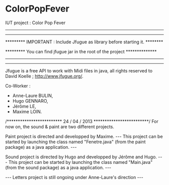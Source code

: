ColorPopFever
=============

IUT project : Color Pop Fever 


*********
*********
********* IMPORTANT : Include Jfugue as library before starting it. ********

********* You can find jfugue jar in the root of the project **************
*********
*********

Jfugue is a free API to work with Midi files in java, all rights reserved to David Koelle ; http://www.jfugue.org/. 

Co-Worker :
  - Anne-Laure BULIN,
  - Hugo GENNARO,
  - Jérôme LE,
  - Maxime LOIN.

/************************* 24 / 04 / 2013 *************************/
For now on, the sound & paint are two different projects.

Paint project is directed and developped by Maxime.
--- This project can be started by launching the class named "Fenetre.java" (from the paint package) as a java application. ---

Sound project is directed by Hugo and developped by Jérôme and Hugo.
--- This project can be started by launching the class named "Main.java" (from the sound package) as a java application. ---

--- Letters project is still ongoing under Anne-Laure's direction ---
